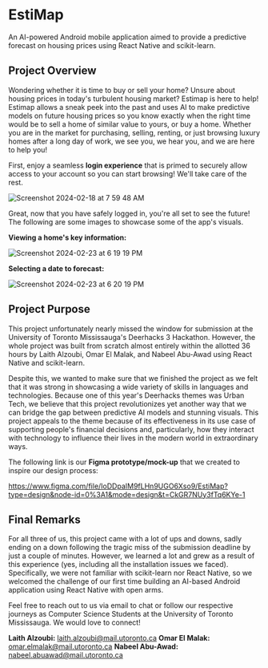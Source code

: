 # EstiMap

An AI-powered Android mobile application aimed to provide a predictive forecast on housing prices using React Native and scikit-learn.

## Project Overview

Wondering whether it is time to buy or sell your home? Unsure about housing prices in today's turbulent housing market? Estimap is here to help! Estimap allows a sneak peek into the past and uses AI to make predictive models on future housing prices so you know exactly when the right time would be to sell a home of similar value to yours, or buy a home. Whether you are in the market for purchasing, selling, renting, or just browsing luxury homes after a long day of work, we see you, we hear you, and we are here to help you!

First, enjoy a seamless **login experience** that is primed to securely allow access to your account so you can start browsing! We'll take care of the rest.

![Screenshot 2024-02-18 at 7 59 48 AM](https://github.com/LaithAlz/EstimaMap/assets/140688960/b2eec125-bfbd-4c54-86ba-4a9efcf37a53)

Great, now that you have safely logged in, you're all set to see the future! The following are some images to showcase some of the app's visuals.

**Viewing a home's key information:**

![Screenshot 2024-02-23 at 6 19 19 PM](https://github.com/LaithAlz/EstimaMap/assets/140688960/bb3de95d-39a5-4ed8-9a36-88f87912ae49)


**Selecting a date to forecast:**

![Screenshot 2024-02-23 at 6 20 19 PM](https://github.com/LaithAlz/EstimaMap/assets/140688960/4bb9ff7a-fde1-4b2a-8164-8363edfd414d)


## Project Purpose

This project unfortunately nearly missed the window for submission at the University of Toronto Mississauga's Deerhacks 3 Hackathon. However, the whole project was built from scratch almost entirely within the allotted 36 hours by Laith Alzoubi, Omar El Malak, and Nabeel Abu-Awad using React Native and scikit-learn.

Despite this, we wanted to make sure that we finished the project as we felt that it was strong in showcasing a wide variety of skills in languages and technologies. Because one of this year's Deerhacks themes was Urban Tech, we believe that this project revolutionizes yet another way that we can bridge the gap between predictive AI models and stunning visuals. This project appeals to the theme because of its effectiveness in its use case of supporting people's financial decisions and, particularly, how they interact with technology to influence their lives in the modern world in extraordinary ways. 

The following link is our **Figma prototype/mock-up** that we created to inspire our design process:

https://www.figma.com/file/IoDDpaIM9fLHn9UGO6Xso9/EstiMap?type=design&node-id=0%3A1&mode=design&t=CkGR7NUy3fTq6KYe-1

## Final Remarks

For all three of us, this project came with a lot of ups and downs, sadly ending on a down following the tragic miss of the submission deadline by just a couple of minutes. However, we learned a lot and grew as a result of this experience (yes, including all the installation issues we faced). Specifically, we were not familiar with scikit-learn nor React Native, so we welcomed the challenge of our first time building an AI-based Android application using React Native with open arms.

Feel free to reach out to us via email to chat or follow our respective journeys as Computer Science Students at the University of Toronto Mississauga. We would love to connect!

**Laith Alzoubi:** laith.alzoubi@mail.utoronto.ca
**Omar El Malak:** omar.elmalak@mail.utoronto.ca
**Nabeel Abu-Awad:** nabeel.abuawad@mail.utoronto.ca
